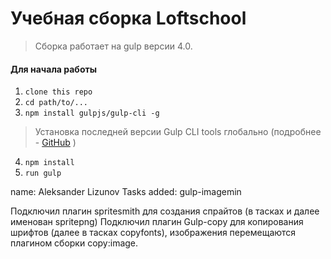 # Учебная сборка Loftschool

> Сборка работает на gulp версии 4.0. 

#### Для начала работы

1. ```clone this repo```
2. ```cd path/to/...```
3. ```npm install gulpjs/gulp-cli -g```  
> Установка последней версии Gulp CLI tools глобально (подробнее - [GitHub](https://github.com/gulpjs/gulp/blob/4.0/docs/getting-started.md) )

4. ```npm install```
6. ```run gulp``` 


name: Aleksander Lizunov
Tasks added: gulp-imagemin

Подключил плагин spritesmith для создания спрайтов (в тасках и далее именован  spritepng)
Подключил плагин Gulp-copy для копирования шрифтов (далее в тасках copyfonts), изображения перемещаются плагином сборки copy:image.

